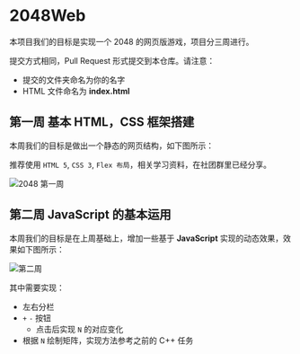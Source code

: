 # 2048Web
本项目我们的目标是实现一个 2048 的网页版游戏，项目分三周进行。



提交方式相同，Pull Request 形式提交到本仓库。请注意：

- 提交的文件夹命名为你的名字
- HTML 文件命名为 **index.html**



## 第一周 基本 HTML，CSS 框架搭建

本周我们的目标是做出一个静态的网页结构，如下图所示：

推荐使用 `HTML 5`, `CSS 3`, `Flex 布局`，相关学习资料，在社团群里已经分享。

![2048 第一周](https://raw.githubusercontent.com/TJNU-iOS-Club/2048Web/master/Images/week1.png)

## 第二周 JavaScript 的基本运用

本周我们的目标是在上周基础上，增加一些基于 **JavaScript** 实现的动态效果，效果如下图所示：

![第二周](https://raw.githubusercontent.com/TJNU-iOS-Club/2048Web/master/Images/week2.gif)

其中需要实现：

- 左右分栏
- `+` `-` 按钮
  - 点击后实现 `N` 的对应变化
- 根据 `N` 绘制矩阵，实现方法参考之前的 C++ 任务